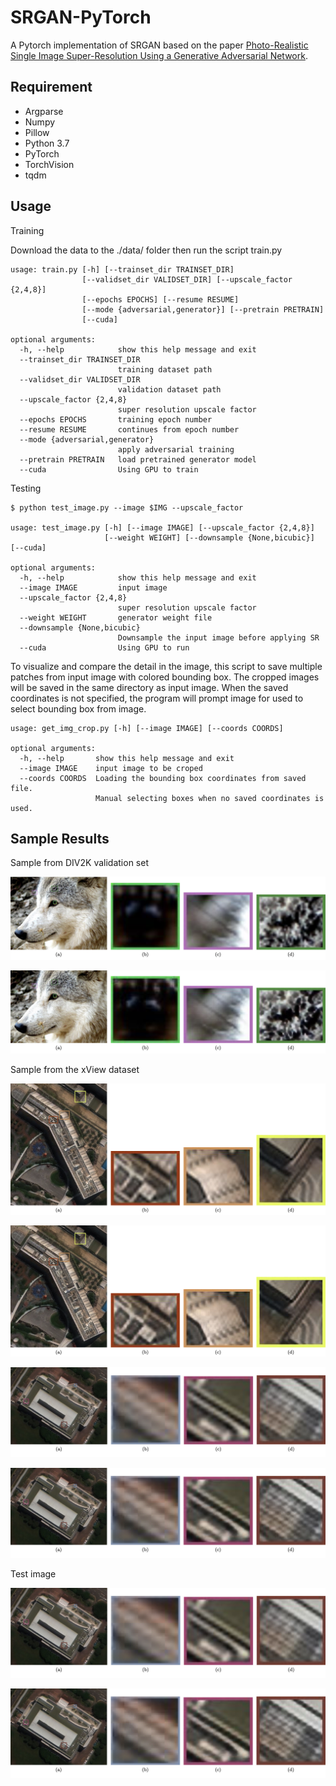 SRGAN-PyTorch
============================
A Pytorch implementation of SRGAN based on the paper [Photo-Realistic Single Image Super-Resolution Using a Generative Adversarial Network](https://arxiv.org/abs/1609.04802).

Requirement
----------------------------
* Argparse
* Numpy
* Pillow
* Python 3.7
* PyTorch
* TorchVision
* tqdm


Usage
----------------------------

Training

Download the data to the ./data/ folder then run the script train.py
```
usage: train.py [-h] [--trainset_dir TRAINSET_DIR]
                [--validset_dir VALIDSET_DIR] [--upscale_factor {2,4,8}]
                [--epochs EPOCHS] [--resume RESUME]
                [--mode {adversarial,generator}] [--pretrain PRETRAIN]
                [--cuda]

optional arguments:
  -h, --help            show this help message and exit
  --trainset_dir TRAINSET_DIR
                        training dataset path
  --validset_dir VALIDSET_DIR
                        validation dataset path
  --upscale_factor {2,4,8}
                        super resolution upscale factor
  --epochs EPOCHS       training epoch number
  --resume RESUME       continues from epoch number
  --mode {adversarial,generator}
                        apply adversarial training
  --pretrain PRETRAIN   load pretrained generator model
  --cuda                Using GPU to train
```

Testing
```
$ python test_image.py --image $IMG --upscale_factor

usage: test_image.py [-h] [--image IMAGE] [--upscale_factor {2,4,8}]
                     [--weight WEIGHT] [--downsample {None,bicubic}] [--cuda]

optional arguments:
  -h, --help            show this help message and exit
  --image IMAGE         input image
  --upscale_factor {2,4,8}
                        super resolution upscale factor
  --weight WEIGHT       generator weight file
  --downsample {None,bicubic}
                        Downsample the input image before applying SR
  --cuda                Using GPU to run
```

To visualize and compare the detail in the image, this script to save multiple patches from input image with colored bounding box. The cropped images will be saved in the same directory as input image. When the saved coordinates is not specified, the program will prompt image for used to select bounding box from image. 


```
usage: get_img_crop.py [-h] [--image IMAGE] [--coords COORDS]

optional arguments:
  -h, --help       show this help message and exit
  --image IMAGE    input image to be croped
  --coords COORDS  Loading the bounding box coordinates from saved file.
                   Manual selecting boxes when no saved coordinates is used.
```

Sample Results
----------------------------
Sample from DIV2K validation set   

![sample1_lr](https://github.com/Maggiking/SRGAN-PyTorch/blob/master/images/sample1_lr.png "Bicubic")   

![sample1_sr](https://github.com/Maggiking/SRGAN-PyTorch/blob/master/images/sample1_sr.png "SRGAN")   


Sample from the xView dataset   


![sample2_lr](https://github.com/Maggiking/SRGAN-PyTorch/blob/master/images/sample2_lr.png "Bicubic")   

![sample2_sr](https://github.com/Maggiking/SRGAN-PyTorch/blob/master/images/sample2_sr.png "SRGAN")    


![sample3_lr](https://github.com/Maggiking/SRGAN-PyTorch/blob/master/images/sample3_lr.png "Bicubic")   

![sample3_sr](https://github.com/Maggiking/SRGAN-PyTorch/blob/master/images/sample3_sr.png "SRGAN")   


Test image   

![nya_lr](https://github.com/Maggiking/SRGAN-PyTorch/blob/master/images/sample3_lr.png "Low Resolution")   

![nya_sr](https://github.com/Maggiking/SRGAN-PyTorch/blob/master/images/sample3_sr.png "SRGAN")   






